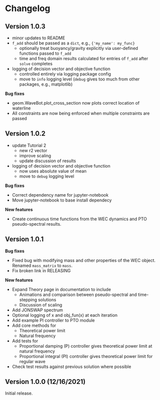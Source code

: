 
# Changelog

## Version 1.0.3

* minor updates to README
* `f_add` should be passed as a `dict`, e.g., `{'my_name': my_func}`
  * optionally treat buoyancy/gravity explicitly via user-defined functions passed to `f_add`
  * time and freq domain results calculated for entries of `f_add` after `solve` completes
* logging of decision vector and objective function 
  * controlled entirely via logging package config
  * move to `info` logging level (`debug` gives too much from other packages, e.g., matplotlib)

**Bug fixes**

* geom.WaveBot.plot_cross_section now plots correct location of waterline
* All constraints are now being enforced when multiple constraints are passed


## Version 1.0.2

* update Tutorial 2
    * new r2 vector
    * improve scaling
    * update discussion of results
* logging of decision vector and objective function
    * now uses absolute value of mean
    * move to `debug` logging level

**Bug fixes**

* Correct dependency name for jupyter-notebook
* Move jupyter-notebook to base install dependecy

**New features**

* Create continuous time functions from the WEC dynamics and PTO pseudo-spectral results.


## Version 1.0.1

**Bug fixes**

* Fixed bug with modifying mass and other properties of the WEC object. Renamed `mass_matrix` to `mass`.
* Fix broken link in RELEASING

**New features**

* Expand Theory page in documentation to include
    * Animations and comparison between pseudo-spectral and time-stepping solutions
    * Discussion of scaling
* Add JONSWAP spectrum
* Optional logging of x and obj_fun(x) at each iteration
* Add example PI controller to PTO module
* Add core methods for
    * Theoretical power limit
    * Natural frequency
* Add tests for
    * Proportional damping (P) controller gives theoretical power limit at natural frequency
    * Proportional integral (PI) controller gives theoretical power limit for regular wave
* Check test results against previous solution where possible

## Version 1.0.0 (12/16/2021)
Initial release.
